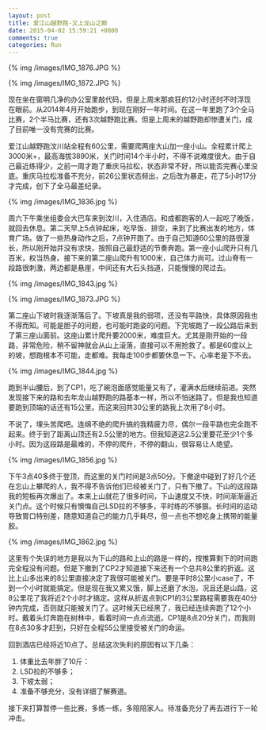 ```yaml
---
layout: post
title: 爱江山越野跑-又上龙山之巅
date: 2015-04-02 15:59:21 +0800
comments: true
categories: Run
---
```


{% img /images/IMG_1876.JPG %}

{% img /images/IMG_1872.JPG %}

现在坐在窗明几净的办公室里敲代码，但是上周末那疯狂的12小时还时不时浮现在眼前。从2014年4月开始跑步，到现在刚好一年时间。在这一年里跑了3个全马比赛，2个半马比赛，还有3次越野跑比赛。但是上周末的越野跑却惨遭关门，成了目前唯一没有完赛的比赛。

<!-- more -->

爱江山越野跑汶川站全程有60公里，需要爬两座大山加一座小山。全程累计爬上3000米+，最高海拔3890米，关门时间14个半小时，不得不说难度很大。由于自己最近练得少，之前一周才跑了重庆马拉松，状态非常不好，所以能否完赛心里没底。重庆马拉松准备不充分，前26公里状态频出，之后改为暴走，花了5小时17分才完成，创下了全马最差纪录。

{% img /images/IMG_1836.jpg %}

周六下午乘坐组委会大巴车来到汶川，入住酒店。和成都跑客的人一起吃了晚饭，就回去休息。第二天早上5点钟起床，吃早饭、排空，来到了比赛出发的地方，体育广场。做了一些热身动作之后，7点钟开跑了。由于自己知道60公里的路很漫长，所以刚开始并没有求快，按照自己最舒适的节奏奔跑。第一座小山爬升只有几百米，权当热身。接下来的第二座山爬升有1000米，自己体力尚可。过山脊有一段路很刺激，两边都是悬崖，中间还有大石头挡道，只能慢慢的爬过去。

{% img /images/IMG_1843.jpg %}

{% img /images/IMG_1873.JPG %}


第二座山下坡时我逐渐落后了。下坡真是我的弱项，还没有平路快，具体原因我也不得而知。可能是胆子的问题，也可能时跑姿的问题。下完坡跑了一段公路后来到了第三座山面前。这座山累计爬升要2000米，难度巨大。尤其是刚开始的一段路，非常危险，稍不留神就会从山上滚落，直接可以不用抢救了。都是60度以上的坡，想跑根本不可能，走都难。我每走100步都要休息一下。心率老是下不去。

{% img /images/IMG_1844.jpg %}

跑到半山腰后，到了CP1，吃了碗泡面感觉能量又有了，灌满水后继续前进。突然发现接下来的路和去年龙山越野跑的路基本一样，所以不怕迷路了。但是我也知道要跑到顶端的话还有15公里。而这来回共30公里的路我上次用了8小时。

不说了，埋头苦爬吧。连绵不绝的爬升搞的我精疲力尽，偶尔一段平路也完全跑不起来。终于到了距离山顶还有2.5公里的地方。但我知道这2.5公里要花至少1个多小时。因为这段路是最难的，不停的爬升，不停的翻山，很容易让人绝望。

{% img /images/IMG_1856.jpg %}

下午3点40多终于登顶，而这里的关门时间是3点50分。下撤途中碰到了好几个还在忘山上攀爬的人，我不得不告诉他们已经被关门了，只有下撤了。下山的这段路我的短板再次爆出了。本来上山就花了很多时间，下山速度又不快，时间渐渐逼近关门点。这个时候只有懊悔自己LSD拉的不够多，平时练的不够狠。长时间的运动导致胃口特别差，随意知道自己的能力几乎耗尽，但一点也不想吃身上携带的能量胶。

{% img /images/IMG_1862.jpg %}

这里有个失误的地方是我以为下山的路和上山的路是一样的，按推算剩下的时间跑完全程没有问题。但是下撤到了CP2才知道接下来还有一个总共8公里的折返。这比上山多出来的8公里直接决定了我很可能被关门。要是平时8公里小case了，不到一个小时就能搞定。但是现在我又累又饿，脚上还磨了水泡，况且还是山路，这8公里花了我将近2个小时才搞定。这样从折返点到CP1的3公里路程需要我在40分钟内完成，否则就只能被关门了。这时候天已经黑了，我已经连续奔跑了12个小时。戴着头灯奔跑在树林中，看着时间一点点流逝。CP1是8点20分关门，而我则在8点30多才赶到，只好在全程55公里接受被关门的命运。

回到酒店已经将近10点了。总结这次失利的原因有以下几条：

1. 体重比去年胖了10斤：
2. LSD拉的不够多；
3. 下坡太弱；
4. 准备不够充分，没有详细了解赛道。


接下来打算暂停一些比赛，多练一练，多陪陪家人。待准备充分了再去进行下一轮冲击。
